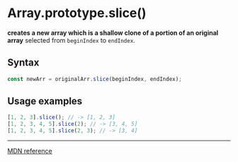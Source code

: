 # Array.prototype.slice()

**creates a new array which is a shallow clone of a portion of an original array** selected from `beginIndex` to `endIndex`.

## Syntax

```js
const newArr = originalArr.slice(beginIndex, endIndex);
```

## Usage examples

```js
[1, 2, 3].slice(); // -> [1, 2, 3]
[1, 2, 3, 4, 5].slice(2); // -> [3, 4, 5]
[1, 2, 3, 4, 5].slice(2, 3); // -> [3, 4]
```

---

[MDN reference](https://developer.mozilla.org/en-US/docs/Web/JavaScript/Reference/Global_Objects/Array/slice)
